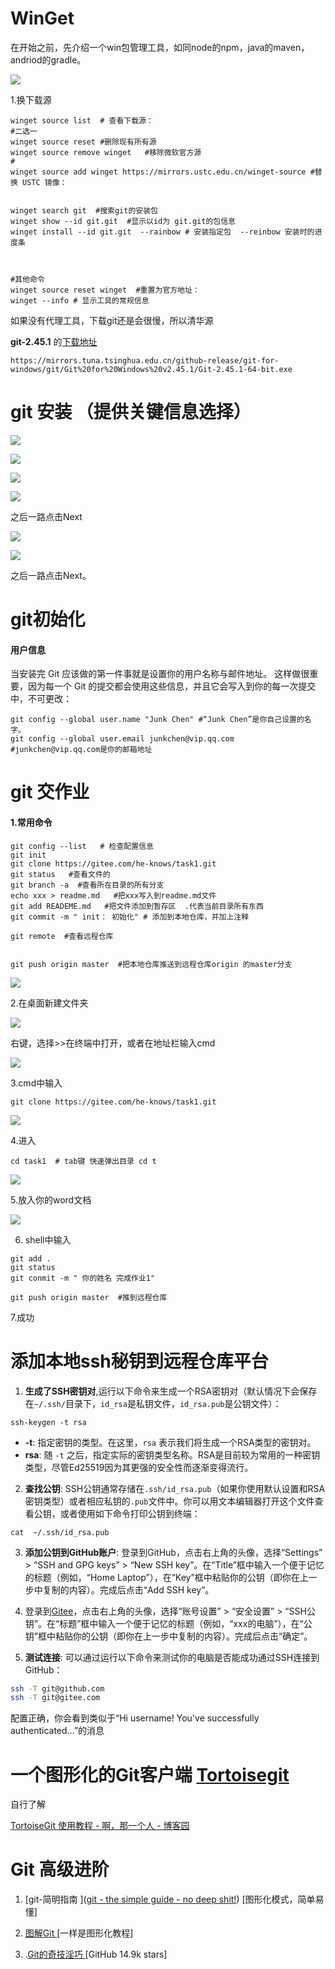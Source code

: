 # WinGet

在开始之前，先介绍一个win包管理工具，如同node的npm，java的maven，andriod的gradle。

![](git开始/2024-05-23-21-18-53-image.png)

1.换下载源

```shell
winget source list  # 查看下载源：
#二选一
winget source reset #删除现有所有源
winget source remove winget   #移除微软官方源
#
winget source add winget https://mirrors.ustc.edu.cn/winget-source #替换 USTC 镜像：


winget search git  #搜索git的安装包
winget show --id git.git  #显示以id为 git.git的包信息
winget install --id git.git  --rainbow # 安装指定包  --reinbow 安装时的进度条



#其他命令
winget source reset winget  #重置为官方地址：
winget --info # 显示工具的常规信息
```

如果没有代理工具，下载git还是会很慢，所以清华源

**git-2.45.1** 的[下载地址](https://mirrors.tuna.tsinghua.edu.cn/github-release/git-for-windows/git/Git%20for%20Windows%20v2.45.1/Git-2.45.1-64-bit.exe)

```
https://mirrors.tuna.tsinghua.edu.cn/github-release/git-for-windows/git/Git%20for%20Windows%20v2.45.1/Git-2.45.1-64-bit.exe
```

# git 安装 （提供关键信息选择）

![](git开始/2024-05-24-00-08-54-image.png)

![](git开始/2024-05-24-00-09-45-image.png)

![](git开始/2024-05-24-00-12-23-image.png)

![](git开始/2024-05-24-00-14-59-image.png)

之后一路点击Next

![](git开始/2024-05-24-01-32-44-image.png)

![](git开始/2024-05-24-01-33-47-image.png)

之后一路点击Next。

# git初始化

#### 用户信息

当安装完 Git 应该做的第一件事就是设置你的用户名称与邮件地址。 这样做很重要，因为每一个 Git 的提交都会使用这些信息，并且它会写入到你的每一次提交中，不可更改：

```shell
git config --global user.name "Junk Chen" #“Junk Chen”是你自己设置的名字。
git config --global user.email junkchen@vip.qq.com #junkchen@vip.qq.com是你的邮箱地址
```

# git 交作业

#### 1.常用命令

```shell
git config --list   # 检查配置信息
git init 
git clone https://gitee.com/he-knows/task1.git
git status   #查看文件的
git branch -a  #查看所在目录的所有分支
echo xxx > readme.md   #把xxx写入到readme.md文件
git add READEME.md   #把文件添加到暂存区  .代表当前目录所有东西  
git commit -m " init： 初始化" # 添加到本地仓库，并加上注释

git remote  #查看远程仓库


git push origin master  #把本地仓库推送到远程仓库origin 的master分支
```

![](git开始/2024-05-24-03-01-23-image.png)

2.在桌面新建文件夹

![](git开始/2024-05-24-02-34-40-image.png)

右键，选择>>在终端中打开，或者在地址栏输入cmd

![](git开始/2024-05-24-02-37-07-image.png)

3.cmd中输入

```shell
git clone https://gitee.com/he-knows/task1.git
```

![](git开始/2024-05-24-02-40-22-image.png)

4.进入

```shell
cd task1  # tab键 快速弹出目录 cd t 
```

![](git开始/2024-05-24-02-43-33-image.png)

5.放入你的word文档

![](git开始/2024-05-24-02-47-48-image.png)

6. shell中输入

```shell
git add .
git status
git conmit -m " 你的姓名 完成作业1"

git push origin master  #推到远程仓库
```

7.成功



# 添加本地ssh秘钥到远程仓库平台

1. **生成了SSH密钥对**,运行以下命令来生成一个RSA密钥对（默认情况下会保存在`~/.ssh/`目录下，`id_rsa`是私钥文件，`id_rsa.pub`是公钥文件）：

```shell
ssh-keygen -t rsa
```

- **-t**: 指定密钥的类型。在这里，`rsa` 表示我们将生成一个RSA类型的密钥对。
- **rsa**: 随 `-t` 之后，指定实际的密钥类型名称。RSA是目前较为常用的一种密钥类型，尽管Ed25519因为其更强的安全性而逐渐变得流行。
2. **查找公钥**:
   SSH公钥通常存储在`.ssh/id_rsa.pub`（如果你使用默认设置和RSA密钥类型）或者相应私钥的`.pub`文件中。你可以用文本编辑器打开这个文件查看公钥，或者使用如下命令打印公钥到终端：

```shell
cat  ~/.ssh/id_rsa.pub
```

3. **添加公钥到GitHub账户**:
   登录到GitHub，点击右上角的头像，选择“Settings” > “SSH and GPG keys” > “New SSH key”。在“Title”框中输入一个便于记忆的标题（例如，“Home Laptop”），在“Key”框中粘贴你的公钥（即你在上一步中复制的内容）。完成后点击“Add SSH key”。

4. 登录到[Gitee](https://gitee.com/)，点击右上角的头像，选择“账号设置” > “安全设置” > “SSH公钥”。在“标题”框中输入一个便于记忆的标题（例如，“xxx的电脑”），在“公钥”框中粘贴你的公钥（即你在上一步中复制的内容）。完成后点击“确定”。

5. **测试连接**:
   可以通过运行以下命令来测试你的电脑是否能成功通过SSH连接到GitHub：

```bash
ssh -T git@github.com
ssh -T git@gitee.com
```

配置正确，你会看到类似于“Hi username! You've successfully authenticated...”的消息

# 一个图形化的Git客户端  [Tortoisegit](https://tortoisegit.org/download/)

自行了解

[TortoiseGit 使用教程 - 啊，那一个人 - 博客园](https://www.cnblogs.com/anayigeren/p/10177027.html)

# Git 高级进阶

1. [git-简明指南  ]([git - the simple guide - no deep shit!](https://rogerdudler.github.io/git-guide/index.zh.html))         [图形化模式，简单易懂]

2. [图解Git   ]([图解Git](http://marklodato.github.io/visual-git-guide/index-zh-cn.html))                [一样是图形化教程]

3. .[Git的奇技淫巧   ](https://github.com/521xueweihan/git-tips)     [GitHub 14.9k stars]
